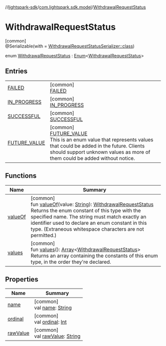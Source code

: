 //[lightspark-sdk](../../../index.md)/[com.lightspark.sdk.model](../index.md)/[WithdrawalRequestStatus](index.md)

# WithdrawalRequestStatus

[common]\
@Serializable(with = [WithdrawalRequestStatusSerializer::class](../-withdrawal-request-status-serializer/index.md))

enum [WithdrawalRequestStatus](index.md) : [Enum](https://kotlinlang.org/api/latest/jvm/stdlib/kotlin/-enum/index.html)&lt;[WithdrawalRequestStatus](index.md)&gt;

## Entries

| | |
|---|---|
| [FAILED](-f-a-i-l-e-d/index.md) | [common]<br>[FAILED](-f-a-i-l-e-d/index.md) |
| [IN_PROGRESS](-i-n_-p-r-o-g-r-e-s-s/index.md) | [common]<br>[IN_PROGRESS](-i-n_-p-r-o-g-r-e-s-s/index.md) |
| [SUCCESSFUL](-s-u-c-c-e-s-s-f-u-l/index.md) | [common]<br>[SUCCESSFUL](-s-u-c-c-e-s-s-f-u-l/index.md) |
| [FUTURE_VALUE](-f-u-t-u-r-e_-v-a-l-u-e/index.md) | [common]<br>[FUTURE_VALUE](-f-u-t-u-r-e_-v-a-l-u-e/index.md)<br>This is an enum value that represents values that could be added in the future. Clients should support unknown values as more of them could be added without notice. |

## Functions

| Name | Summary |
|---|---|
| [valueOf](value-of.md) | [common]<br>fun [valueOf](value-of.md)(value: [String](https://kotlinlang.org/api/latest/jvm/stdlib/kotlin/-string/index.html)): [WithdrawalRequestStatus](index.md)<br>Returns the enum constant of this type with the specified name. The string must match exactly an identifier used to declare an enum constant in this type. (Extraneous whitespace characters are not permitted.) |
| [values](values.md) | [common]<br>fun [values](values.md)(): [Array](https://kotlinlang.org/api/latest/jvm/stdlib/kotlin/-array/index.html)&lt;[WithdrawalRequestStatus](index.md)&gt;<br>Returns an array containing the constants of this enum type, in the order they're declared. |

## Properties

| Name | Summary |
|---|---|
| [name](-f-u-t-u-r-e_-v-a-l-u-e/index.md#-372974862%2FProperties%2F-962664521) | [common]<br>val [name](-f-u-t-u-r-e_-v-a-l-u-e/index.md#-372974862%2FProperties%2F-962664521): [String](https://kotlinlang.org/api/latest/jvm/stdlib/kotlin/-string/index.html) |
| [ordinal](-f-u-t-u-r-e_-v-a-l-u-e/index.md#-739389684%2FProperties%2F-962664521) | [common]<br>val [ordinal](-f-u-t-u-r-e_-v-a-l-u-e/index.md#-739389684%2FProperties%2F-962664521): [Int](https://kotlinlang.org/api/latest/jvm/stdlib/kotlin/-int/index.html) |
| [rawValue](raw-value.md) | [common]<br>val [rawValue](raw-value.md): [String](https://kotlinlang.org/api/latest/jvm/stdlib/kotlin/-string/index.html) |
